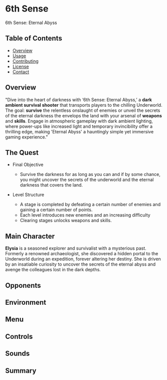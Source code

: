 # 6th Sense

6th Sense: Eternal Abyss

## Table of Contents
- [Overview](#overview)
- [Usage](#usage)
- [Contributing](#contributing)
- [License](#license)
- [Contact](#contact)

## Overview
"Dive into the heart of darkness with ‘6th Sense: Eternal Abyss,’ a **dark ambient survival shooter** that transports players to the chilling Underworld. The goal: **survive** the relentless onslaught of enemies or unveil the secrets of the eternal darkness the envelops the land with your arsenal of **weapons** and **skills**. Engage in atmospheric gameplay with dark ambient lighting, where power-ups like increased light and temporary invincibility offer a thrilling edge, making 'Eternal Abyss' a hauntingly simple yet immersive gaming experience."

## The Quest
- Final Objective
  - Survive the darkness for as long as you can and if by some chance, you might uncover the secrets of the underworld and the eternal darkness that covers the land.

- Level Structure
  - A stage is completed by defeating a certain number of enemies and gaining a certain number of points.
  - Each level introduces new enemies and an increasing difficulty
  - Clearing stages unlocks weapons and skills.

## Main Character

**Elysia** is a seasoned explorer and survivalist with a mysterious past. Formerly a renowned archaeologist, she discovered a hidden portal to the Underworld during an expedition, forever altering her destiny. She is driven by an insatiable curiosity to uncover the secrets of the eternal abyss and avenge the colleagues lost in the dark depths.

## Opponents
## Environment
## Menu
## Controls

## Sounds
## Summary
